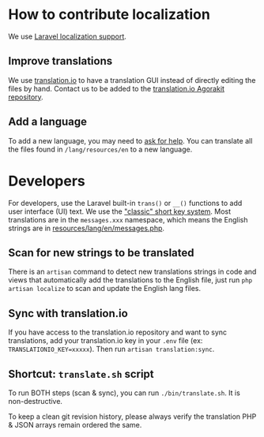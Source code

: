 # How to contribute localization

We use [Laravel localization support](https://laravel.com/docs/12.x/localization).

## Improve translations
We use [translation.io](https://translation.io) to have a translation GUI instead of directly editing the files by hand. Contact us to be added to the [translation.io Agorakit repository](https://translation.io/philippejadin/agorakit/).

## Add a language
To add a new language, you may need to [ask for help](contact.md). You can translate all the files found in `/lang/resources/en` to a new language.

# Developers
For developers, use the Laravel built-in `trans()` or `__()` functions to add user interface (UI) text.
We use the ["classic" short key system](https://laravel.com/docs/12.x/localization#using-short-keys). Most translations are in the `messages.xxx` namespace, which means the English strings are in [resources/lang/en/messages.php](https://github.com/agorakit/agorakit/blob/main/resources/lang/en/messages.php).

## Scan for new strings to be translated
There is an `artisan` command to detect new translations strings in code and views that automatically add the translations to the English file, just run `php artisan localize` to scan and update the English lang files.

## Sync with translation.io
If you have access to the translation.io repository and want to sync translations, add your translation.io key in your `.env` file (ex: `TRANSLATIONIO_KEY=xxxxx`).
Then run `artisan translation:sync`.

## Shortcut: `translate.sh` script
To run BOTH steps (scan & sync), you can run `./bin/translate.sh`. It is non-destructive.

To keep a clean git revision history, please always verify the translation PHP & JSON arrays remain ordered the same.
